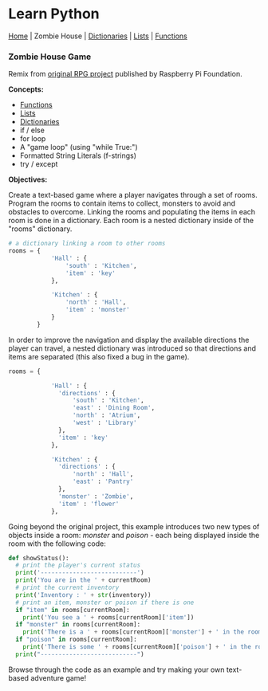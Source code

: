 # Learn Python
[Home](../README.md) | Zombie House | [Dictionaries](dictionaries.md) | [Lists](lists.md) | [Functions](functions.md)

### Zombie House Game

Remix from [original RPG project](https://projects.raspberrypi.org/en/projects/rpg) published by Raspberry Pi Foundation.

**Concepts:**

* [Functions](functions.md)
* [Lists](lists.md)
* [Dictionaries](dictionaries.md)
* if / else
* for loop
* A "game loop" (using "while True:")
* Formatted String Literals (f-strings)
* try / except

**Objectives:**

Create a text-based game where a player navigates through a set of rooms. Program the rooms to contain items to collect, monsters to avoid and obstacles to overcome. Linking the rooms and populating the items in each room is done in a dictionary. Each room is a nested dictionary inside of the "rooms" dictionary.

```python
# a dictionary linking a room to other rooms
rooms = {
            'Hall' : {
                'south' : 'Kitchen',
                'item' : 'key'
            },

            'Kitchen' : {
                'north' : 'Hall',
                'item' : 'monster'
            }
        }
```
In order to improve the navigation and display the available directions the player can travel, a nested dictionary was introduced so that directions and items are separated (this also fixed a bug in the game).

```python
rooms = {

            'Hall' : {
              'directions' : {
                  'south' : 'Kitchen',
                  'east' : 'Dining Room',
                  'north' : 'Atrium',
                  'west' : 'Library'
              },
              'item' : 'key'
            },

            'Kitchen' : {
              'directions' : {
                  'north' : 'Hall',
                  'east' : 'Pantry'
              },
              'monster' : 'Zombie',
              'item' : 'flower'
            },
```

Going beyond the original project, this example introduces two new types of objects inside a room: *monster* and *poison* - each being displayed inside the room with the following code:

```python
def showStatus():
  # print the player's current status
  print('---------------------------')
  print('You are in the ' + currentRoom)
  # print the current inventory
  print('Inventory : ' + str(inventory))
  # print an item, monster or poison if there is one
  if "item" in rooms[currentRoom]:
    print('You see a ' + rooms[currentRoom]['item'])
  if "monster" in rooms[currentRoom]:
    print('There is a ' + rooms[currentRoom]['monster'] + ' in the room!')
  if "poison" in rooms[currentRoom]:
    print('There is some ' + rooms[currentRoom]['poison'] + ' in the room!')
  print("---------------------------")
  ```
Browse through the code as an example and try making your own text-based adventure game! 
